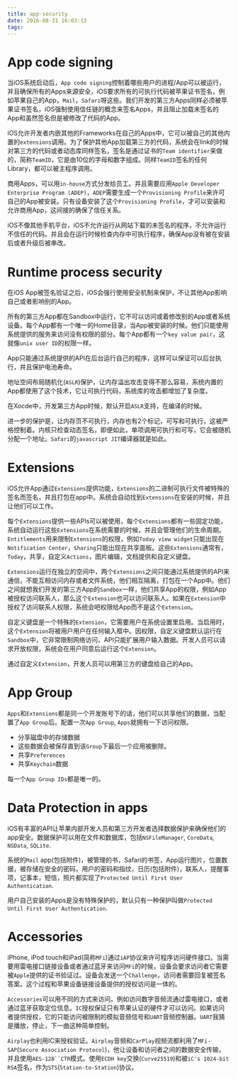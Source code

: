 ```yaml
---
title: app-security
date: 2016-08-31 16:03:13
tags:
---
```

# App code signing

当iOS系统启动后，`App code
signing`控制着哪些用户的进程/App可以被运行，并且确保所有的Apps来源安全，iOS要求所有的可执行代码被苹果证书签名，例如苹果自己的App，`Mail`，`Safari`呀这些。我们开发的第三方Apps同样必须被苹果证书签名，iOS强制使用信任链的概念来签名Apps，并且阻止加载未签名的App和虽然签名但是被修改了代码的App。

iOS允许开发者内嵌其他的Frameworks在自己的Apps中，它可以被自己的其他内置的`extensions`调用。为了保护其他App加载第三方的代码，系统会在link的时候对第三方的代码或者动态库同样签名，签名是通过证书的`Team identifier`来做的，简称`TeamID`，它是由10位的字母和数字组成。同样`TeamID`签名的任何Library，都可以被主程序调用。

商用Apps，可以用`in-house`方式分发给员工。并且需要应用`Apple Developer Enterprise Program (ADEP)`，`ADEP`需要生成一个`Provisioning Profile`来许可自己的App被安装。只有设备安装了这个`Provisioning Profile`，才可以安装和允许商用App，这间接的确保了信任关系。

iOS不像其他手机平台，iOS不允许运行从网站下载的未签名的程序，不允许运行不信任的代码。并且会在运行时候检查内存中可执行程序，确保App没有被在安装后或者升级后被串改。

# Runtime process security

在iOS
App被签名验证之后，iOS会强行使用安全机制来保护，不让其他App影响自己或者影响别的App。

所有的第三方App都在Sandbox中运行，它不可以访问或着修改别的App或者系统设备。每个App都有一个唯一的Home目录，当App被安装的时候。他们只能使用系统提供的服务来访问没有权限的部分。每个App都有一个`key value pair`，这就像`unix user ID`的权限一样。

App只能通过系统提供的API在后台运行自己的程序，这样可以保证可以后台执行，并且保护电池寿命。

地址空间布局随机化(`ASLR`)保护，让内存溢出攻击变得不那么容易，系统内置的App都使用了这个技术，它让可执行代码，系统库的攻击都增加了复杂度。

在Xocde中，开发第三方App时候，默认开启`ASLR`支持，在编译的时候。

进一步的保护是，让内存页不可执行，内存也有2个标记，可写和可执行，这被严格控制着。内核只检查动态签名，即便如此，单项调用可执行和可写，它会被随机分配一个地址。`Safari`的`javascript JIT`编译器就是如此。

# Extensions

iOS允许App通过`Extensions`提供功能，`Extensions`的二进制可执行文件被特殊的签名而签名，并且打包在app中。系统会自动找到`Extensions`在安装的时候，并且让他们可以工作。

每个`Extensions`提供一些APIs可以被使用，每个`Extensions`都有一些固定功能，系统自动运行这些`Extensions`在系统需要的时候，并且会管理他们的生命周期。`Entitlements`用来限制`Extensions`的权限，例如`Today view widget`只能出现在`Notification Center`，`Sharing`只能出现在共享面板。这些`Extensions`通常有，`Today`，共享，自定义`Actions`，图片编辑，文档提供和自定义键盘。

`Extensions`运行在独立的空间中，两个`Extensions`之间只能通过系统提供的API来通信，不能互相访问内存或者文件系统，他们相互隔离，打包在一个App中。他们之间就想我们开发的第三方App的`Sandbox`一样，他们共享App的权限，例如App被授权访问联系人，那么这个`Extension`也可以访问联系人。如果在`Extension`中授权了访问联系人权限，系统会吧权限给App而不是这个`Extension`。

自定义键盘是一个特殊的`Extension`，它需要用户在系统设置里启用。当启用时，这个`Extension`将被用户用户在任何输入框中。因权限，自定义键盘默认运行在`Sandbox`中，它非常限制网络访问，API只能扩展用户输入数据。开发人员可以请求开放权限，系统会在用户同意后运行这个`Extension`。

通过自定义`Extension`，开发人员可以用第三方的键盘给自己的App。

# App Group

`Apps`和`Extensions`都是同一个开发账号下的话，他们可以共享他们的数据，当配置了`App Group`后。配置一次`App Group`, `Apps`就拥有一下访问权限。

* 分享磁盘中的存储数据
* 这些数据会被保存直到该`Group`下最后一个应用被删除。
* 共享`Preferences`
* 共享`Keychain`数据

每一个`App Group IDs`都是唯一的。

# Data Protection in apps

iOS有丰富的API让苹果内部开发人员和第三方开发者选择数据保护来确保他们的app安全。数据保护可以用在文件和数据库，包括`NSFileManager`, `CoreData`, `NSData`, `SQLite`.

系统的`Mail` app(包括附件)，被管理的书，Safari的书签，App运行图片，位置数据，被存储在安全的密码，用户的密码和指纹，日历(包括附件)，联系人，提醒事项，记事本，短信，照片都实现了`Protected Until First User Authentication`.

用户自己安装的Apps是没有特殊保护的，默认只有一种保护叫做`Protected Until First User Authentication`.

# Accessories

iPhone, iPod touch和iPad(简称`MFi`)通过`iAP`协议来许可程序访问硬件接口。当需要用雷电接口链接设备或者通过蓝牙来访问`MFi`的时候，设备会要求访问者它需要被`Apple`提供的证书验证过。设备会发送一个`Challenge`，访问者需要回复被签名答案。这个过程和苹果设备链接设备提供的授权访问是一体的。

`Accessories`可以用不同的方式来访问。例如访问数字音频流通过雷电接口，或者通过蓝牙获取定位信息。`IC`授权保证只有苹果认证的硬件才可以访问。如果访问者提供授权，它的只能访问被限制的模拟音频信号和`UART`音频控制器。`UART`我猜是播放，停止，下一曲这种简单控制。

`Airplay`也利用IC来授权验证。`Airplay`音频和`CarPlay`视频流都利用了`MFi-SAP`(`Secure Association Protocol`)，他让设备和访问者之间的数据安全传输，并且使用`AES-128``CTR`模式。使用`ECDH key`交换(`Curve25519`)和被`iC's 1024-bit RSA`签名，作为`STS`(`Station-to-Station`)协议。
